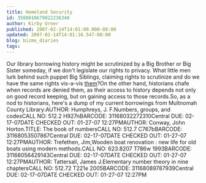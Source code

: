 ```yaml
---
title: Homeland Security
id: 3508010679022236340
author: Kirby Urner
published: 2007-02-14T14:01:00.000-08:00
updated: 2007-02-14T14:01:16.547-08:00
blog: bizmo_diaries
tags: 
---
```


Our library borrowing history might be scrutinized by a Big Brother or Big Sister someday, if we don't legislate our rights to privacy. What little men lurk behind such puppet Big Siblings, claiming rights to scrutinize and do we have the same rights vis-a-vis [them](http://controlroom.blogspot.com/2005/01/total-information-awareness.html)?On the other hand, historians chafe when records are denied them, as their access to history depends not only on good record keeping, but on gaining access to those records.So, as a nod to historians, here's a dump of my current borrowings from Multnomah County Library:AUTHOR: Humphreys, J. F.Numbers, groups, and codesCALL NO: 512.2 H927nBARCODE: 31168032272310Central DUE: 02-17-07DATE CHECKED OUT: 01-27-07 12:27PMAUTHOR: Conway, John Horton.TITLE: The book of numbersCALL NO: 512.7 C767bBARCODE: 31168053507867Central DUE: 02-17-07DATE CHECKED OUT: 01-27-07 12:27PMAUTHOR: Trefethen, Jim,Wooden boat renovation : new life for old boats using modern methods.CALL NO: 623.8207 T786w 1993BARCODE: 31168056429143Central DUE: 02-17-07DATE CHECKED OUT: 01-27-07 12:27PMAUTHOR: Tattersall, James J.Elementary number theory in nine chaptersCALL NO: 512.72 T221e 2005BARCODE: 31168089787939Central DUE: 02-17-07DATE CHECKED OUT: 01-27-07 12:27PM